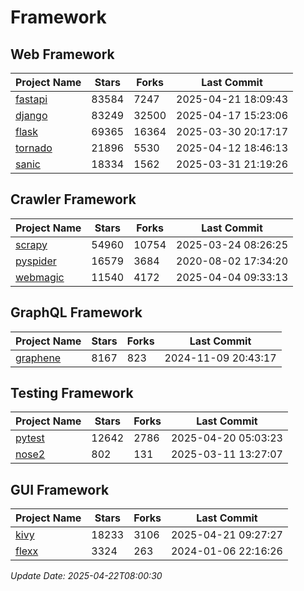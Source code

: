 # Framework

## Web Framework
| Project Name | Stars | Forks | Last Commit |
| ------------ | ----- | ----- | ----------- |
| [fastapi](https://github.com/fastapi/fastapi) | 83584 | 7247 | 2025-04-21 18:09:43 |
| [django](https://github.com/django/django) | 83249 | 32500 | 2025-04-17 15:23:06 |
| [flask](https://github.com/pallets/flask) | 69365 | 16364 | 2025-03-30 20:17:17 |
| [tornado](https://github.com/tornadoweb/tornado) | 21896 | 5530 | 2025-04-12 18:46:13 |
| [sanic](https://github.com/sanic-org/sanic) | 18334 | 1562 | 2025-03-31 21:19:26 |

## Crawler Framework
| Project Name | Stars | Forks | Last Commit |
| ------------ | ----- | ----- | ----------- |
| [scrapy](https://github.com/scrapy/scrapy) | 54960 | 10754 | 2025-03-24 08:26:25 |
| [pyspider](https://github.com/binux/pyspider) | 16579 | 3684 | 2020-08-02 17:34:20 |
| [webmagic](https://github.com/code4craft/webmagic) | 11540 | 4172 | 2025-04-04 09:33:13 |

## GraphQL Framework
| Project Name | Stars | Forks | Last Commit |
| ------------ | ----- | ----- | ----------- |
| [graphene](https://github.com/graphql-python/graphene) | 8167 | 823 | 2024-11-09 20:43:17 |

## Testing Framework
| Project Name | Stars | Forks | Last Commit |
| ------------ | ----- | ----- | ----------- |
| [pytest](https://github.com/pytest-dev/pytest) | 12642 | 2786 | 2025-04-20 05:03:23 |
| [nose2](https://github.com/nose-devs/nose2) | 802 | 131 | 2025-03-11 13:27:07 |

## GUI Framework
| Project Name | Stars | Forks | Last Commit |
| ------------ | ----- | ----- | ----------- |
| [kivy](https://github.com/kivy/kivy) | 18233 | 3106 | 2025-04-21 09:27:27 |
| [flexx](https://github.com/flexxui/flexx) | 3324 | 263 | 2024-01-06 22:16:26 |

*Update Date: 2025-04-22T08:00:30*